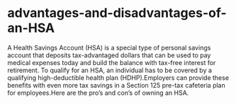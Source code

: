 # advantages-and-disadvantages-of-an-HSA
A Health Savings Account (HSA) is a special type of personal savings account that deposits tax-advantaged dollars that can be used to pay medical expenses today and build the balance with tax-free interest for retirement. To qualify for an HSA, an individual has to be covered by a qualifying high-deductible health plan (HDHP).Employers can provide these benefits with even more tax savings in a Section 125 pre-tax cafeteria plan for employees.Here are the pro’s and con’s of owning an HSA.
